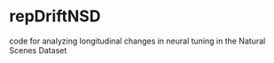 # repDriftNSD

code for analyzing longitudinal changes in neural tuning in the Natural Scenes Dataset
